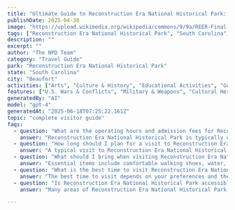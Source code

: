 ```yaml
---
title: "Ultimate Guide to Reconstruction Era National Historical Park: Beaufort, South Carolina Complete Visitor Experience"
publishDate: 2025-04-30
image: "https://upload.wikimedia.org/wikipedia/commons/9/9a/REER-Final-Proclamation-Map-Overview-Map.jpg"
tags: ["Reconstruction Era National Historical Park", "South Carolina", "National Parks", "Travel Guide", "Beaufort", "Outdoor Recreation", "Family Travel", "Adventure"]
description: ""
excerpt: ""
author: "The NPD Team"
category: "Travel Guide"
park: "Reconstruction Era National Historical Park"
state: "South Carolina"
city: "Beaufort"
activities: ["Arts", "Culture & History", "Educational Activities", "Guided & Self-Guided Tours", "Hiking & Trekking"]
features: ["U.S. Wars & Conflicts", "Military & Weapons", "Cultural Heritage & Society"]
generatedBy: "AI"
model: "gpt-4"
generatedAt: "2025-06-18T07:25:22.161Z"
topic: "complete visitor guide"
faqs:
  - question: "What are the operating hours and admission fees for Reconstruction Era National Historical Park?"
    answer: "Reconstruction Era National Historical Park is typically open year-round, though specific hours may vary by season. Most national parks charge an entrance fee, but some sites are free to visit. Check the official NPS website for current hours and fee information."
  - question: "How long should I plan for a visit to Reconstruction Era National Historical Park?"
    answer: "A typical visit to Reconstruction Era National Historical Park can range from a few hours to a full day, depending on your interests and the activities you choose. Allow extra time for hiking, photography, and exploring visitor centers."
  - question: "What should I bring when visiting Reconstruction Era National Historical Park?"
    answer: "Essential items include comfortable walking shoes, water, snacks, sunscreen, and weather-appropriate clothing. Bring a camera to capture the scenic views and consider binoculars for wildlife viewing."
  - question: "What is the best time to visit Reconstruction Era National Historical Park?"
    answer: "The best time to visit depends on your preferences and the activities you plan to enjoy. Spring and fall often offer pleasant weather and fewer crowds, while summer provides the longest daylight hours."
  - question: "Is Reconstruction Era National Historical Park accessible for visitors with mobility needs?"
    answer: "Many areas of Reconstruction Era National Historical Park are accessible to visitors with mobility needs, including paved trails and accessible facilities. Contact the park directly for specific accessibility information and current conditions."

---
```


